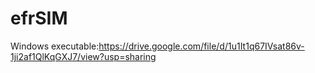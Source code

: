 # efrSIM

Windows executable:https://drive.google.com/file/d/1u1It1q67IVsat86v-1ji2af1QlKqGXJ7/view?usp=sharing
